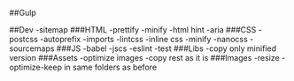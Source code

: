 ##Gulp

##Dev
-sitemap
###HTML
-prettify
-minify
-html hint
-aria
###CSS
-postcss
 -autoprefix
 -imports
 -lintcss
 -inline css
-minify
-nanocss
-sourcemaps
###JS
-babel
-jscs
-eslint
-test
###Libs
-copy only minified version
###Assets
-optimize images
-copy rest as it is
###Images
-resize
-optimize-keep in same folders as before
